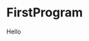 # FirstProgram
<html>
 <head>
  <title>PHP Test</title>
 </head>
 <body>
 <?php echo '<p>Hello </p> 
 </body>
</html>